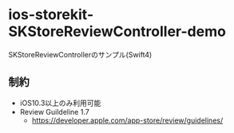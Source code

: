 # ios-storekit-SKStoreReviewController-demo
SKStoreReviewControllerのサンプル(Swift4)

## 制約
- iOS10.3以上のみ利用可能
- Review Guildeline 1.7     
    - https://developer.apple.com/app-store/review/guidelines/
